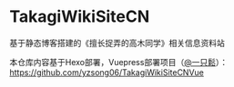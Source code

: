 # TakagiWikiSiteCN

基于静态博客搭建的《擅长捉弄的高木同学》相关信息资料站

本仓库内容基于Hexo部署，Vuepress部署项目（[@一只鬆](https://github.com/yzsong06)）：https://github.com/yzsong06/TakagiWikiSiteCNVue
